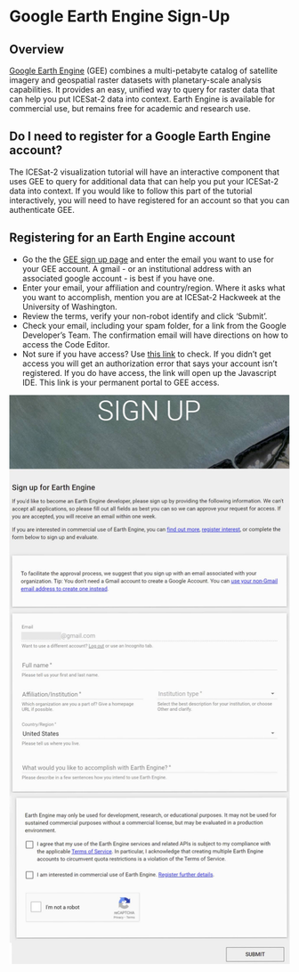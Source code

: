 # Google Earth Engine Sign-Up

## Overview

[Google Earth Engine](https://earthengine.google.com/) (GEE) combines a multi-petabyte catalog of satellite imagery and geospatial raster datasets with planetary-scale analysis capabilities. It provides an easy, unified way to query for raster data that can help you put ICESat-2 data into context. Earth Engine is available for commercial use, but remains free for academic and research use.

## Do I need to register for a Google Earth Engine account?

The ICESat-2 visualization tutorial will have an interactive component that uses GEE to query for additional data that can help you put your ICESat-2 data into context. 
If you would like to follow this part of the tutorial interactively, you will need to have registered for an account so that you can authenticate GEE. 

## Registering for an Earth Engine account

* Go the the [GEE sign up page](https://signup.earthengine.google.com/) and enter the email you want to use for your GEE account. A gmail - or an institutional address with an associated google account - is best if you have one.
* Enter your email, your affiliation and country/region. Where it asks what you want to accomplish, mention you are at ICESat-2 Hackweek at the University of Washington.
* Review the terms, verify your non-robot identify and click ‘Submit’.
* Check your email, including your spam folder, for a link from the Google Developer’s Team. The confirmation email will have directions on how to access the Code Editor.
* Not sure if you have access? Use [this link](https://code.earthengine.google.com/) to check. If you didn’t get access you will get an authorization error that says your account isn’t registered. If you do have access, the link will open up the Javascript IDE. This link is your permanent portal to GEE access.

![gee-signup](../img/gee-signup.jpg)